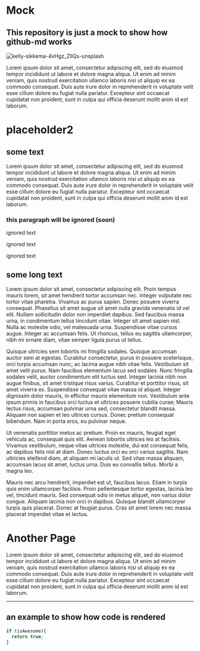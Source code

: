 <!--- gh-md color="#d80954" -->


# Mock
## This repository is just a mock to show how github-md works

![kelly-sikkema-4xHgz_ZllQs-unsplash](https://user-images.githubusercontent.com/47951672/113504193-d89ef200-9536-11eb-88c0-ca1724f7a41a.jpg)

Lorem ipsum dolor sit amet, consectetur adipiscing elit, sed do eiusmod tempor incididunt ut labore et dolore magna aliqua. Ut enim ad minim veniam, quis nostrud exercitation ullamco laboris nisi ut aliquip ex ea commodo consequat. Duis aute irure dolor in reprehenderit in voluptate velit esse cillum dolore eu fugiat nulla pariatur. Excepteur sint occaecat cupidatat non proident, sunt in culpa qui officia deserunt mollit anim id est laborum.



# placeholder2

## some text
Lorem ipsum dolor sit amet, consectetur adipiscing elit, sed do eiusmod tempor incididunt ut labore et dolore magna aliqua. Ut enim ad minim veniam, quis nostrud exercitation ullamco laboris nisi ut aliquip ex ea commodo consequat. Duis aute irure dolor in reprehenderit in voluptate velit esse cillum dolore eu fugiat nulla pariatur. Excepteur sint occaecat cupidatat non proident, sunt in culpa qui officia deserunt mollit anim id est laborum.

<!--- gh-md start-ignore -->
### this paragraph will be ignored (soon)

ignored text

ignored text

ignored text

<!--- gh-md end-ignore -->

## some long text
Lorem ipsum dolor sit amet, consectetur adipiscing elit. Proin tempus mauris lorem, sit amet hendrerit tortor accumsan nec. Integer vulputate nec tortor vitae pharetra. Vivamus ac purus sapien. Donec posuere viverra consequat. Phasellus sit amet augue sit amet nulla gravida venenatis id vel elit. Nullam sollicitudin dolor non imperdiet dapibus. Sed faucibus massa urna, in condimentum tellus tincidunt vitae. Integer sit amet sapien nisl. Nulla ac molestie odio, vel malesuada urna. Suspendisse vitae cursus augue. Integer ac accumsan felis. Ut rhoncus, tellus eu sagittis ullamcorper, nibh mi ornare diam, vitae semper ligula purus ut tellus.

Quisque ultricies sem lobortis mi fringilla sodales. Quisque accumsan auctor sem at egestas. Curabitur consectetur, purus in posuere scelerisque, orci turpis accumsan nunc, ac lacinia augue nibh vitae felis. Vestibulum sit amet velit purus. Nam faucibus elementum lacus sed sodales. Nunc fringilla sodales velit, auctor condimentum elit luctus sed. Integer lacinia nibh non augue finibus, sit amet tristique risus varius. Curabitur et porttitor risus, sit amet viverra ex. Suspendisse consequat vitae massa id aliquet. Integer dignissim dolor mauris, in efficitur mauris elementum non. Vestibulum ante ipsum primis in faucibus orci luctus et ultrices posuere cubilia curae; Mauris lectus risus, accumsan pulvinar urna sed, consectetur blandit massa. Aliquam non sapien et leo ultrices cursus. Donec pretium consequat bibendum. Nam in porta eros, eu pulvinar neque.

Ut venenatis porttitor metus ac pretium. Proin ex mauris, feugiat eget vehicula ac, consequat quis elit. Aenean lobortis ultrices leo at facilisis. Vivamus vestibulum, neque vitae ultrices molestie, dui est consequat felis, ac dapibus felis nisl at diam. Donec luctus orci eu orci varius sagittis. Nam ultricies eleifend diam, at aliquam mi iaculis ut. Sed vitae massa aliquam, accumsan lacus sit amet, luctus urna. Duis eu convallis tellus. Morbi a magna leo.

Mauris nec arcu hendrerit, imperdiet est ut, faucibus lacus. Etiam in turpis quis enim ullamcorper facilisis. Proin pellentesque tortor egestas, lacinia leo vel, tincidunt mauris. Sed consequat odio in metus aliquet, non varius dolor congue. Aliquam lacinia non orci in dapibus. Quisque blandit ullamcorper turpis quis placerat. Donec at feugiat purus. Cras sit amet lorem nec massa placerat imperdiet vitae et lectus.



# Another Page
Lorem ipsum dolor sit amet, consectetur adipiscing elit, sed do eiusmod tempor incididunt ut labore et dolore magna aliqua. Ut enim ad minim veniam, quis nostrud exercitation ullamco laboris nisi ut aliquip ex ea commodo consequat. Duis aute irure dolor in reprehenderit in voluptate velit esse cillum dolore eu fugiat nulla pariatur. Excepteur sint occaecat cupidatat non proident, sunt in culpa qui officia deserunt mollit anim id est laborum.
___

## an example to show how code is rendered

```javascript
if (isAwesome){
  return true;
}
```

